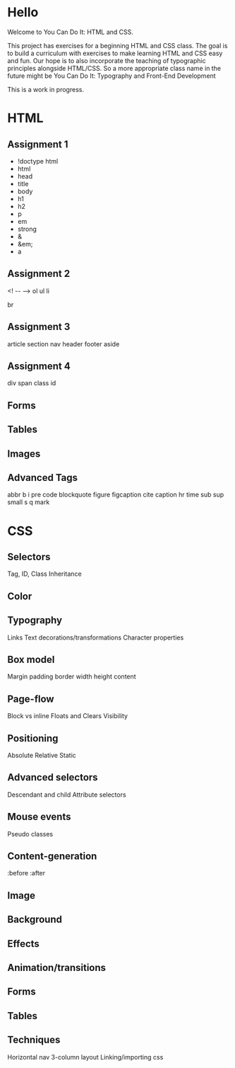 Hello
==================

Welcome to You Can Do It: HTML and CSS.

This project has exercises for a beginning HTML and CSS class. The goal is to build a curriculum with exercises to make learning HTML and CSS easy and fun. Our hope is to also incorporate the teaching of typographic principles alongside HTML/CSS. So a more appropriate class name in the future might be You Can Do It: Typography and Front-End Development

This is a work in progress.

HTML
====
Assignment 1
------------
+ !doctype html
+ html
+ head
+ title
+ body
+ h1
+ h2
+ p
+ em
+ strong
+ &amp;
+ &em;
+ a

Assignment 2
------------
<! -- -->
ol
ul
li

br


Assignment 3
------------
article
section
nav
header
footer
aside

Assignment 4
------------
div
span
class
id

Forms
-----

Tables
------

Images
------

Advanced Tags
-------------
abbr
b
i
pre
code
blockquote
figure
figcaption
cite
caption
hr
time
sub
sup
small
s
q
mark


CSS
===
Selectors
---------
Tag, ID, Class
Inheritance

Color
-----

Typography
----------
Links
Text decorations/transformations
Character properties

Box model
---------
Margin 
padding 
border 
width
height
content

Page-flow
---------
Block vs inline
Floats and Clears
Visibility

Positioning
-----------
Absolute
Relative
Static

Advanced selectors
------------------
Descendant and child 
Attribute selectors

Mouse events
------------
Pseudo classes

Content-generation
------------------
:before
:after


Image
-----

Background
----------

Effects
-------

Animation/transitions
---------------------

Forms
-----

Tables
------


Techniques
----------
Horizontal nav
3-column layout
Linking/importing css